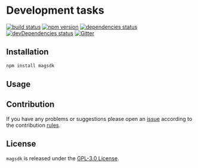 Development tasks
=================

[![build status](https://img.shields.io/travis/magsdk/magsdk.svg?style=flat-square)](https://travis-ci.org/magsdk/magsdk)
[![npm version](https://img.shields.io/npm/v/magsdk.svg?style=flat-square)](https://www.npmjs.com/package/magsdk)
[![dependencies status](https://img.shields.io/david/magsdk/magsdk.svg?style=flat-square)](https://david-dm.org/magsdk/magsdk)
[![devDependencies status](https://img.shields.io/david/dev/magsdk/magsdk.svg?style=flat-square)](https://david-dm.org/magsdk/magsdk?type=dev)
[![Gitter](https://img.shields.io/badge/gitter-join%20chat-blue.svg?style=flat-square)](https://gitter.im/DarkPark/magsdk)


## Installation ##

```bash
npm install magsdk
```


## Usage ##


## Contribution ##

If you have any problems or suggestions please open an [issue](https://github.com/magsdk/gulp/issues)
according to the contribution [rules](.github/contributing.md).


## License ##

`magsdk` is released under the [GPL-3.0 License](http://opensource.org/licenses/GPL-3.0).
